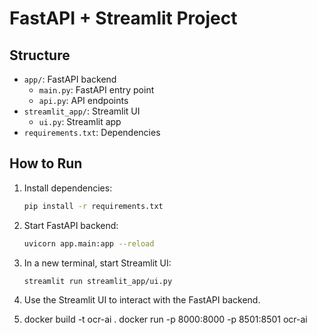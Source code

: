 # FastAPI + Streamlit Project

## Structure

- `app/`: FastAPI backend
  - `main.py`: FastAPI entry point
  - `api.py`: API endpoints
- `streamlit_app/`: Streamlit UI
  - `ui.py`: Streamlit app
- `requirements.txt`: Dependencies

## How to Run

1. Install dependencies:
   ```sh
   pip install -r requirements.txt
   ```

2. Start FastAPI backend:
   ```sh
   uvicorn app.main:app --reload
   ```

3. In a new terminal, start Streamlit UI:
   ```sh
   streamlit run streamlit_app/ui.py
   ```

4. Use the Streamlit UI to interact with the FastAPI backend.

5. docker build -t ocr-ai .
docker run -p 8000:8000 -p 8501:8501 ocr-ai

